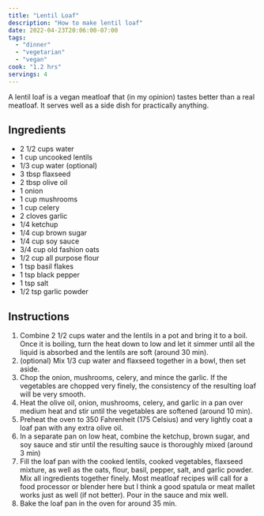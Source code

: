 ```yaml
---
title: "Lentil Loaf"
description: "How to make lentil loaf"
date: 2022-04-23T20:06:00-07:00
tags:
  - "dinner"
  - "vegetarian"
  - "vegan"
cook: "1.2 hrs"
servings: 4
---
```


A lentil loaf is a vegan meatloaf that (in my opinion) tastes better than a real meatloaf. It serves well as a side dish for practically anything.

## Ingredients

* 2 1/2 cups water
* 1 cup uncooked lentils
* 1/3 cup water (optional)
* 3 tbsp flaxseed
* 2 tbsp olive oil
* 1 onion
* 1 cup mushrooms
* 1 cup celery
* 2 cloves garlic
* 1/4 ketchup
* 1/4 cup brown sugar
* 1/4 cup soy sauce
* 3/4 cup old fashion oats
* 1/2 cup all purpose flour
* 1 tsp basil flakes
* 1 tsp black pepper
* 1 tsp salt
* 1/2 tsp garlic powder

## Instructions

1. Combine 2 1/2 cups water and the lentils in a pot and bring it to a boil. Once it is boiling, turn the heat down to low and let it simmer until all the liquid is absorbed and the lentils are soft (around 30 min).
2. (optional) Mix 1/3 cup water and flaxseed together in a bowl, then set aside.
3. Chop the onion, mushrooms, celery, and mince the garlic. If the vegetables are chopped very finely, the consistency of the resulting loaf will be very smooth.
3. Heat the olive oil, onion, mushrooms, celery, and garlic in a pan over medium heat and stir until the vegetables are softened (around 10 min).
4. Preheat the oven to 350 Fahrenheit (175 Celsius) and very lightly coat a loaf pan with any extra olive oil.
5. In a separate pan on low heat, combine the ketchup, brown sugar, and soy sauce and stir until the resulting sauce is thoroughly mixed (around 3 min)
6. Fill the loaf pan with the cooked lentils, cooked vegetables, flaxseed mixture, as well as the oats, flour, basil, pepper, salt, and garlic powder. Mix all ingredients together finely. Most meatloaf recipes will call for a food processor or blender here but I think a good spatula or meat mallet works just as well (if not better). Pour in the sauce and mix well.
7. Bake the loaf pan in the oven for around 35 min.
